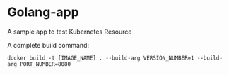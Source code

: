 # Golang-app

A sample app to test Kubernetes Resource

A complete build command:

```docker build -t [IMAGE_NAME] . --build-arg VERSION_NUMBER=1 --build-arg PORT_NUMBER=8080```